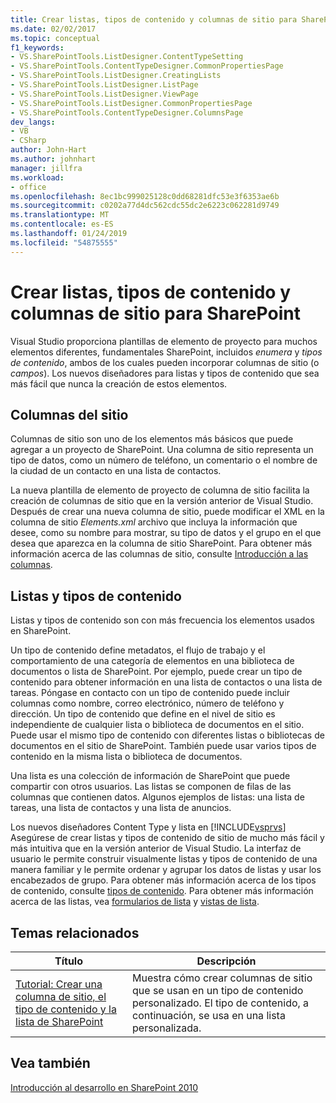 ```yaml
---
title: Crear listas, tipos de contenido y columnas de sitio para SharePoint | Microsoft Docs
ms.date: 02/02/2017
ms.topic: conceptual
f1_keywords:
- VS.SharePointTools.ListDesigner.ContentTypeSetting
- VS.SharePointTools.ContentTypeDesigner.CommonPropertiesPage
- VS.SharePointTools.ListDesigner.CreatingLists
- VS.SharePointTools.ListDesigner.ListPage
- VS.SharePointTools.ListDesigner.ViewPage
- VS.SharePointTools.ListDesigner.CommonPropertiesPage
- VS.SharePointTools.ContentTypeDesigner.ColumnsPage
dev_langs:
- VB
- CSharp
author: John-Hart
ms.author: johnhart
manager: jillfra
ms.workload:
- office
ms.openlocfilehash: 8ec1bc999025128c0dd68281dfc53e3f6353ae6b
ms.sourcegitcommit: c0202a77d4dc562cdc55dc2e6223c062281d9749
ms.translationtype: MT
ms.contentlocale: es-ES
ms.lasthandoff: 01/24/2019
ms.locfileid: "54875555"
---
```

# <a name="create-site-columns-content-types-and-lists-for-sharepoint"></a>Crear listas, tipos de contenido y columnas de sitio para SharePoint
  Visual Studio proporciona plantillas de elemento de proyecto para muchos elementos diferentes, fundamentales SharePoint, incluidos *enumera* y *tipos de contenido*, ambos de los cuales pueden incorporar columnas de sitio (o  *campos*). Los nuevos diseñadores para listas y tipos de contenido que sea más fácil que nunca la creación de estos elementos.  
  
## <a name="site-columns"></a>Columnas del sitio
 Columnas de sitio son uno de los elementos más básicos que puede agregar a un proyecto de SharePoint. Una columna de sitio representa un tipo de datos, como un número de teléfono, un comentario o el nombre de la ciudad de un contacto en una lista de contactos.  
  
 La nueva plantilla de elemento de proyecto de columna de sitio facilita la creación de columnas de sitio que en la versión anterior de Visual Studio. Después de crear una nueva columna de sitio, puede modificar el XML en la columna de sitio *Elements.xml* archivo que incluya la información que desee, como su nombre para mostrar, su tipo de datos y el grupo en el que desea que aparezca en la columna de sitio SharePoint. Para obtener más información acerca de las columnas de sitio, consulte [Introducción a las columnas](http://go.microsoft.com/fwlink/?LinkId=224996).  
  
## <a name="content-types-and-lists"></a>Listas y tipos de contenido
 Listas y tipos de contenido son con más frecuencia los elementos usados en SharePoint.  
  
 Un tipo de contenido define metadatos, el flujo de trabajo y el comportamiento de una categoría de elementos en una biblioteca de documentos o lista de SharePoint. Por ejemplo, puede crear un tipo de contenido para obtener información en una lista de contactos o una lista de tareas. Póngase en contacto con un tipo de contenido puede incluir columnas como nombre, correo electrónico, número de teléfono y dirección. Un tipo de contenido que define en el nivel de sitio es independiente de cualquier lista o biblioteca de documentos en el sitio. Puede usar el mismo tipo de contenido con diferentes listas o bibliotecas de documentos en el sitio de SharePoint. También puede usar varios tipos de contenido en la misma lista o biblioteca de documentos.  
  
 Una lista es una colección de información de SharePoint que puede compartir con otros usuarios. Las listas se componen de filas de las columnas que contienen datos. Algunos ejemplos de listas: una lista de tareas, una lista de contactos y una lista de anuncios.  
  
 Los nuevos diseñadores Content Type y lista en [!INCLUDE[vsprvs](../sharepoint/includes/vsprvs-md.md)] Asegúrese de crear listas y tipos de contenido de sitio de mucho más fácil y más intuitiva que en la versión anterior de Visual Studio. La interfaz de usuario le permite construir visualmente listas y tipos de contenido de una manera familiar y le permite ordenar y agrupar los datos de listas y usar los encabezados de grupo. Para obtener más información acerca de los tipos de contenido, consulte [tipos de contenido](http://go.microsoft.com/fwlink/?LinkId=224997). Para obtener más información acerca de las listas, vea [formularios de lista](http://go.microsoft.com/fwlink/?LinkId=224998) y [vistas de lista](http://go.microsoft.com/fwlink/?LinkId=224999).  
  
## <a name="related-topics"></a>Temas relacionados
  
|Título|Descripción|  
|-----------|-----------------|  
|[Tutorial: Crear una columna de sitio, el tipo de contenido y la lista de SharePoint](../sharepoint/walkthrough-create-a-site-column-content-type-and-list-for-sharepoint.md)|Muestra cómo crear columnas de sitio que se usan en un tipo de contenido personalizado. El tipo de contenido, a continuación, se usa en una lista personalizada.|  
  
## <a name="see-also"></a>Vea también
 [Introducción al desarrollo en SharePoint 2010](http://go.microsoft.com/fwlink/?LinkId=225000)  
